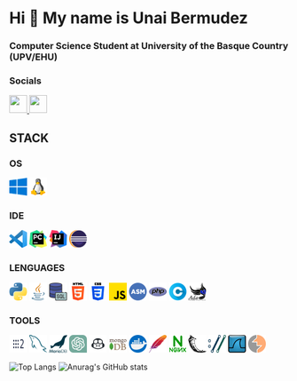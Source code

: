 # Hi 👋 My name is Unai Bermudez

### Computer Science Student at University of the Basque Country (UPV/EHU)

### Socials

<p align="left"> <a href="https://www.github.com/unaibermudez" target="_blank" rel="noreferrer"> <picture> <source media="(prefers-color-scheme: dark)" srcset="https://raw.githubusercontent.com/danielcranney/readme-generator/main/public/icons/socials/github-dark.svg" /> <source media="(prefers-color-scheme: light)" srcset="https://raw.githubusercontent.com/danielcranney/readme-generator/main/public/icons/socials/github.svg" /> <img src="https://raw.githubusercontent.com/danielcranney/readme-generator/main/public/icons/socials/github.svg" width="32" height="32" /> </picture> </a>  <a href="https://www.linkedin.com/in/unai-bermudez-osaba-708695269/" target="_blank" rel="noreferrer"> <picture> <source media="(prefers-color-scheme: dark)" srcset="https://raw.githubusercontent.com/danielcranney/readme-generator/main/public/icons/socials/linkedin-dark.svg" /> <source media="(prefers-color-scheme: light)" srcset="https://raw.githubusercontent.com/danielcranney/readme-generator/main/public/icons/socials/linkedin.svg" /> <img src="https://raw.githubusercontent.com/danielcranney/readme-generator/main/public/icons/socials/linkedin.svg" width="32" height="32" /> </picture> </a></p>

## STACK

### OS
<img src="img\os\windows.png"
width="32"
height="32"
title="Windows">
<img src="img\os\linux.png"
width="32"
height="32"
title="GNU/Linux">

### IDE
<img src="img\ide\vscode.png"
width="32"
height="32"
title="Visual Studio Code">
<img src="img\ide\pycharm.png"
width="32"
height="32"
title="PyCharm">
<img src="img\ide\intellij.png"
width="32"
height="32"
title="IntelliJ">
<img src="img\ide\eclipse.png"
width="32"
height="32"
title="Eclipse">

### LENGUAGES
<img src="img\pl\python.png"
width="32"
height="32"
title="Python">
<img src="img\pl\java.png"
width="32"
height="32"
title="Java">
<img src="img\pl\sql.png"
width="32"
height="32"
title="SQL">
<img src="img\pl\html.png"
width="32"
height="32"
title="HTML">
<img src="img\pl\css.png"
width="32"
height="32"
title="CSS">
<img src="img\pl\js.png"
width="32"
height="32"
title="JavaScript">
<img src="img\pl\asm.png"
width="32"
height="32"
title="Assembly">
<img src="img\pl\php.png"
width="32"
height="32"
title="PHP">
<img src="img\pl\c.png"
width="32"
height="32"
title="C">
<img src="img\pl\ada.png"
width="32"
height="32"
title="ADA">

### TOOLS
<img src="img\tools\ros2.png"
width="32"
height="32"
title="ROS2">
<img src="img\tools\mysql.png"
width="32"
height="32"
title="MySQL">
<img src="img\tools\mariadb.png"
width="32"
height="32"
title="MariaDB">
<img src="img\tools\gpt.png"
width="32"
height="32"
title="GPT">
<img src="img\tools\gc.png"
width="32"
height="32"
title="GitHub Copilot">
<img src="img\tools\mongodb.png"
width="32"
height="32"
title="MongoDB">
<img src="img\tools\docker.png"
width="32"
height="32"
title="Docker">
<img src="img\tools\apache.png"
width="32"
height="32"
title="Apache">
<img src="img\tools\nginx.png"
width="32"
height="32"
title="NGINX">
<img src="img/tools/flask.png"
width="32"
height="32"
title="Flask">
<img src="img\tools\curl.png"
width="32"
height="32"
title="curl">
<img src="img\tools\wireshark.png"
width="32"
height="32"
title="Wireshark">
<img src="img\tools\burpsuit.png"
width="32"
height="32"
title="Burpsuit">



![Top Langs](https://github-readme-stats.vercel.app/api/top-langs/?username=unaibermudez&layout=compact&theme=dark)  ![Anurag's GitHub stats](https://github-readme-stats.vercel.app/api?username=unaibermudez&show_icons=true&theme=dark)

